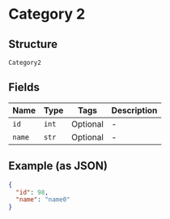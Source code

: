 
# Category 2

## Structure

`Category2`

## Fields

| Name | Type | Tags | Description |
|  --- | --- | --- | --- |
| `id` | `int` | Optional | - |
| `name` | `str` | Optional | - |

## Example (as JSON)

```json
{
  "id": 98,
  "name": "name0"
}
```

